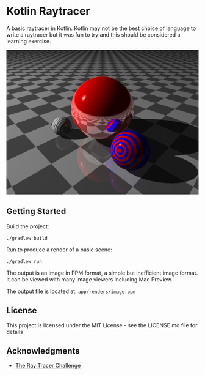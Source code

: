 # Kotlin Raytracer

A basic raytracer in Kotlin. Kotlin may not be the best choice of language to write a raytracer but it was fun to try and this should be considered a learning exercise.

![example](example.png)

## Getting Started

Build the project:

```
./gradlew build
```

Run to produce a render of a basic scene:

```
./gradlew run
```

The output is an image in PPM format, a simple but inefficient image format. It can be viewed with
many image viewers including Mac Preview.

The output file is located at: `app/renders/image.ppm`

## License

This project is licensed under the MIT License - see the LICENSE.md file for details

## Acknowledgments

* [The Ray Tracer Challenge](https://pragprog.com/titles/jbtracer/the-ray-tracer-challenge/)